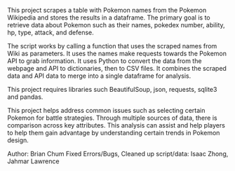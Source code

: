 This project scrapes a table with Pokemon names from the Pokemon Wikipedia and stores the results in a dataframe.
The primary goal is to retrieve data about Pokemon such as their names, pokedex number, ability, hp, type, attack, and defense.

The script works by calling a function that uses the scraped names from Wiki as parameters. It uses the names make requests towards the Pokemon API to grab information.
It uses Python to convert the data from the webpage and API to dictionaries, then to CSV files. It combines the scraped data and API data to merge into a single dataframe for analysis.

This project requires libraries such BeautifulSoup, json, requests, sqlite3 and pandas.

This project helps address common issues such as selecting certain Pokemon for battle strategies. Through multiple sources of data, there is comparison across key attributes.
This analysis can assist and help players to help them gain advantage by understanding certain trends in Pokemon design.


Author: Brian Chum
Fixed Errors/Bugs, Cleaned up script/data: Isaac Zhong, Jahmar Lawrence
